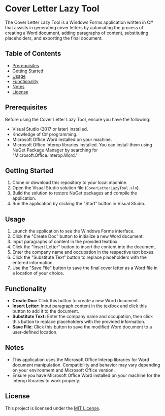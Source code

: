 # Cover Letter Lazy Tool

The Cover Letter Lazy Tool is a Windows Forms application written in C# that assists in generating cover letters by automating the process of creating a Word document, adding paragraphs of content, substituting placeholders, and exporting the final document.

## Table of Contents

- [Prerequisites](#prerequisites)
- [Getting Started](#getting-started)
- [Usage](#usage)
- [Functionality](#functionality)
- [Notes](#notes)
- [License](#license)

## Prerequisites

Before using the Cover Letter Lazy Tool, ensure you have the following:

- Visual Studio (2017 or later) installed.
- Knowledge of C# programming.
- Microsoft Office Word installed on your machine.
- Microsoft Office Interop libraries installed. You can install them using NuGet Package Manager by searching for "Microsoft.Office.Interop.Word."

## Getting Started

1. Clone or download this repository to your local machine.
2. Open the Visual Studio solution file (`CoverLetterLazyTool.sln`).
3. Build the solution to restore NuGet packages and compile the application.
4. Run the application by clicking the "Start" button in Visual Studio.

## Usage

1. Launch the application to see the Windows Forms interface.
2. Click the "Create Doc" button to initialize a new Word document.
3. Input paragraphs of content in the provided textbox.
4. Click the "Insert Letter" button to insert the content into the document.
5. Enter the company name and occupation in the respective text boxes.
6. Click the "Substitute Text" button to replace placeholders with the entered information.
7. Use the "Save File" button to save the final cover letter as a Word file in a location of your choice.

## Functionality

- **Create Doc:** Click this button to create a new Word document.
- **Insert Letter:** Input paragraph content in the textbox and click this button to add it to the document.
- **Substitute Text:** Enter the company name and occupation, then click this button to replace placeholders with the provided information.
- **Save File:** Click this button to save the modified Word document to a user-defined location.

## Notes

- This application uses the Microsoft Office Interop libraries for Word document manipulation. Compatibility and behavior may vary depending on your environment and Microsoft Office version.
- Ensure you have Microsoft Office Word installed on your machine for the Interop libraries to work properly.

## License

This project is licensed under the [MIT License](LICENSE).
